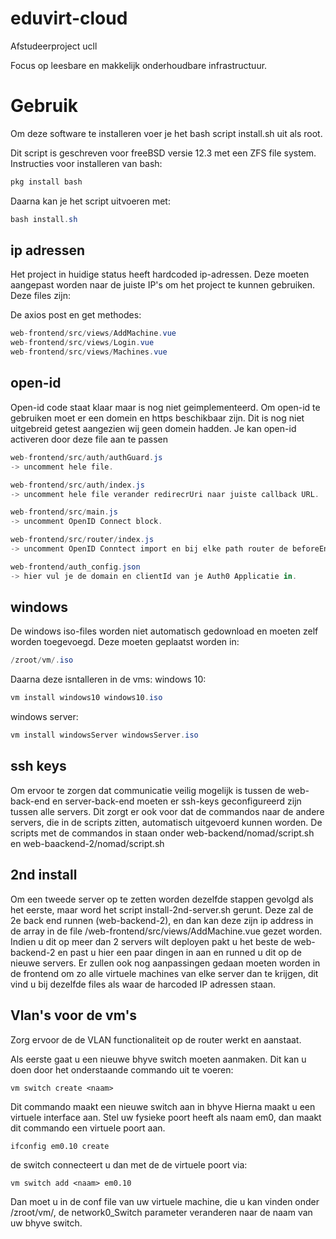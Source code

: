 # eduvirt-cloud
Afstudeerproject ucll

Focus op leesbare en makkelijk onderhoudbare infrastructuur.



# Gebruik
Om deze software te installeren voer je het bash script install.sh uit als root.

Dit script is geschreven voor freeBSD versie 12.3 met een ZFS file system.
Instructies voor installeren van bash:
```cs
pkg install bash
```
Daarna kan je het script uitvoeren met:
```cs
bash install.sh
```

## ip adressen
Het project in huidige status heeft hardcoded ip-adressen.
Deze moeten aangepast worden naar de juiste IP's om het project te kunnen gebruiken.
Deze files zijn:

De axios post en get methodes:
```cs
web-frontend/src/views/AddMachine.vue 
web-frontend/src/views/Login.vue 
web-frontend/src/views/Machines.vue
```

## open-id
Open-id code staat klaar maar is nog niet geimplementeerd.
Om open-id te gebruiken moet er een domein en https beschikbaar zijn.
Dit is nog niet uitgebreid getest aangezien wij geen domein hadden.
Je kan open-id activeren door deze file aan te passen
```cs
web-frontend/src/auth/authGuard.js
-> uncomment hele file.

web-frontend/src/auth/index.js
-> uncomment hele file verander redirecrUri naar juiste callback URL.

web-frontend/src/main.js
-> uncomment OpenID Connect block.

web-frontend/src/router/index.js
-> uncomment OpenID Conntect import en bij elke path router de beforeEnter uncommenten.

web-frontend/auth_config.json
-> hier vul je de domain en clientId van je Auth0 Applicatie in.


```
## windows
De windows iso-files worden niet automatisch gedownload en moeten zelf worden toegevoegd.
Deze moeten geplaatst worden in:
```cs
/zroot/vm/.iso
```
Daarna deze isntalleren in de vms:
windows 10:
```cs
vm install windows10 windows10.iso
```

windows server:
```cs
vm install windowsServer windowsServer.iso
```
## ssh keys
Om ervoor te zorgen dat communicatie veilig mogelijk is tussen de web-back-end en server-back-end moeten er ssh-keys geconfigureerd zijn tussen alle servers. Dit zorgt er ook voor dat de commandos naar de andere servers, die in de scripts zitten, automatisch uitgevoerd kunnen worden.
De scripts met de commandos in staan onder web-backend/nomad/script.sh en web-baackend-2/nomad/script.sh

## 2nd install
Om een tweede server op te zetten worden dezelfde stappen gevolgd als het eerste, maar word het script install-2nd-server.sh gerunt.
Deze zal de 2e back end runnen (web-backend-2), en dan kan deze zijn ip address in de array in de file /web-frontend/src/views/AddMachine.vue gezet worden.
Indien u dit op meer dan 2 servers wilt deployen pakt u het beste de web-backend-2 en past u hier een paar dingen in aan en runned u dit op de nieuwe servers. Er zullen ook nog aanpassingen gedaan moeten worden in de frontend om zo alle virtuele machines van elke server dan te krijgen, dit vind u bij dezelfde files als waar de harcoded IP adressen staan.

## Vlan's voor de vm's
Zorg ervoor de de VLAN functionaliteit op de router werkt en aanstaat.

Als eerste gaat u een nieuwe bhyve switch moeten aanmaken.
Dit kan u doen door het onderstaande commando uit te voeren:
```
vm switch create <naam>
```
Dit commando maakt een nieuwe switch aan in bhyve 
Hierna maakt u een virtuele interface aan. Stel uw fysieke poort heeft als naam em0, dan maakt dit commando een virtuele poort aan.
```
ifconfig em0.10 create
```
de switch connecteert u dan met de de virtuele poort via:
```
vm switch add <naam> em0.10
```
Dan moet u in de conf file van uw virtuele machine, die u kan vinden onder /zroot/vm/<naamMachine>, de network0_Switch parameter veranderen naar de naam van uw bhyve switch.
